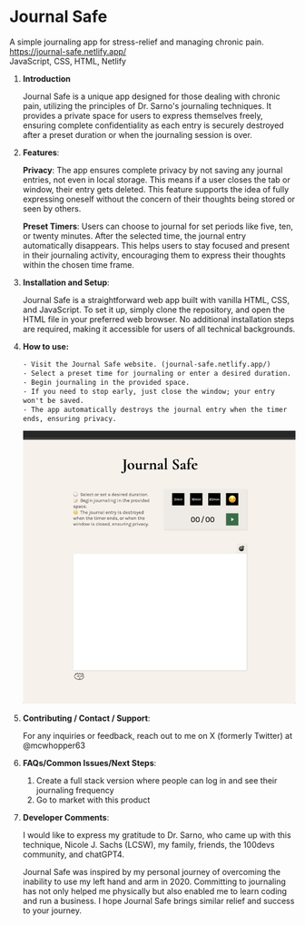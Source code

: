 # Journal Safe

A simple journaling app for stress-relief and managing chronic pain.  
https://journal-safe.netlify.app/  
JavaScript, CSS, HTML, Netlify

1.  **Introduction**

    Journal Safe is a unique app designed for those dealing with chronic pain, utilizing the principles of Dr. Sarno's journaling techniques. It provides a private space for users to express themselves freely, ensuring complete confidentiality as each entry is securely destroyed after a preset duration or when the journaling session is over.

2.  **Features**:

    **Privacy**: The app ensures complete privacy by not saving any journal entries, not even in local storage. This means if a user closes the tab or window, their entry gets deleted. This feature supports the idea of fully expressing oneself without the concern of their thoughts being stored or seen by others.

    **Preset Timers**: Users can choose to journal for set periods like five, ten, or twenty minutes. After the selected time, the journal entry automatically disappears. This helps users to stay focused and present in their journaling activity, encouraging them to express their thoughts within the chosen time frame.

3.  **Installation and Setup**:

    Journal Safe is a straightforward web app built with vanilla HTML, CSS, and JavaScript. To set it up, simply clone the repository, and open the HTML file in your preferred web browser. No additional installation steps are required, making it accessible for users of all technical backgrounds.

4.  **How to use:**

        - Visit the Journal Safe website. (journal-safe.netlify.app/)
        - Select a preset time for journaling or enter a desired duration.
        - Begin journaling in the provided space.
        - If you need to stop early, just close the window; your entry won't be saved.
        - The app automatically destroys the journal entry when the timer ends, ensuring privacy.

    <img src="./assets/journal safe product demo.gif" alt="journal safe screenshot" />

5.  **Contributing / Contact / Support**:

    For any inquiries or feedback, reach out to me on X (formerly Twitter) at @mcwhopper63

6.  **FAQs/Common Issues/Next Steps**:

    1. Create a full stack version where people can log in and see their journaling frequency
    2. Go to market with this product

7.  **Developer Comments**:

    I would like to express my gratitude to Dr. Sarno, who came up with this technique, Nicole J. Sachs (LCSW), my family, friends, the 100devs community, and chatGPT4.

    Journal Safe was inspired by my personal journey of overcoming the inability to use my left hand and arm in 2020. Committing to journaling has not only helped me physically but also enabled me to learn coding and run a business. I hope Journal Safe brings similar relief and success to your journey.
